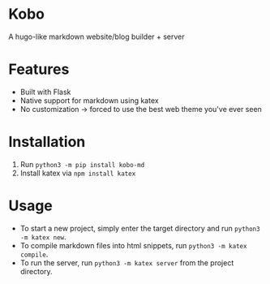 # Kobo
A hugo-like markdown website/blog builder + server

# Features
- Built with Flask
- Native support for markdown using katex
- No customization -> forced to use the best web theme you've ever seen

# Installation
1. Run `python3 -m pip install kobo-md`
2. Install katex via `npm install katex`

# Usage
- To start a new project, simply enter the target directory and run `python3 -m katex new`.
- To compile markdown files into html snippets, run `python3 -m katex compile`.
- To run the server, run `python3 -m katex server` from the project directory.
